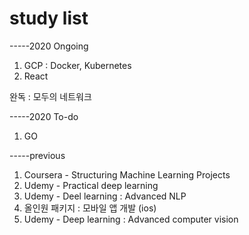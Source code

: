 # study list


-----2020 Ongoing
1. GCP : Docker, Kubernetes
2. React

완독 : 모두의 네트워크


-----2020 To-do
1. GO



-----previous
1. Coursera - Structuring Machine Learning Projects
2. Udemy - Practical deep learning
3. Udemy - Deel learning : Advanced NLP
4. 올인원 패키지 : 모바일 앱 개발 (ios)
5. Udemy - Deep learning : Advanced computer vision

